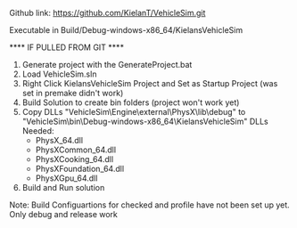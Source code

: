 Github link: https://github.com/KielanT/VehicleSim.git

Executable in Build/Debug-windows-x86_64/KielansVehicleSim 

**** IF PULLED FROM GIT **** 
1) Generate project with the GenerateProject.bat
2) Load VehicleSim.sln
3) Right Click KielansVehicleSim Project and Set as Startup Project (was set in premake didn't work)	
4) Build Solution to create bin folders (project won't work yet)
5) Copy DLLs "VehicleSim\Engine\external\PhysX\lib\debug" to "VehicleSim\bin\Debug-windows-x86_64\KielansVehicleSim"
	DLLs Needed:
	- PhysX_64.dll
	- PhysXCommon_64.dll
	- PhysXCooking_64.dll
	- PhysXFoundation_64.dll
	- PhysXGpu_64.dll
6) Build and Run solution

Note: 
	Build Configuartions for checked and profile have not been set up yet. Only debug and release work


